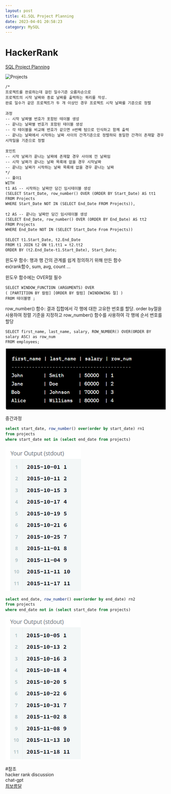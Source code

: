 ```yaml
---
layout: post
title: 41.SQL Project Planning
date: 2023-04-01 20:58:23 
category: MySQL
---
```


# HackerRank 
 [SQL Project Planning](https://www.hackerrank.com/challenges/sql-projects/problem)  

![Projects](https://s3.amazonaws.com/hr-challenge-images/12894/1443819551-639948acc0-1.png)  

```MySQL
/*
프로젝트를 완료하는데 걸린 일수기준 오름차순으로 
프로젝트의 시작 날짜와 종료 날짜를 출력하는 쿼리를 작성. 
완료 일수가 같은 프로젝트가 두 개 이상인 경우 프로젝트 시작 날짜를 기준으로 정렬

과정 
-- 시작 날짜별 번호가 포함된 테이블 생성
-- 끝나는 날짜별 번호가 포함된 테이블 생성
-- 각 테이블을 비교해 번호가 같으면 n번째 텀으로 인식하고 함께 출력
-- 끝나는 날짜에서 시작하는 날짜 사이의 간격기준으로 정렬하되 동일한 간격이 존재할 경우 시작일을 기준으로 정렬

포인트 
-- 시작 날짜가 끝나는 날짜에 존재할 경우 사이에 낀 날짜임
-- 시작 날짜가 끝나는 날짜 목록에 없을 경우 시작날짜
-- 끝나는 날짜가 시작하는 날짜 목록에 없을 경우 끝나는 날짜
*/
-- 풀이1
WITH 
t1 AS -- 시작하는 날짜만 담긴 임시테이블 생성
(SELECT Start_Date, row_number() OVER (ORDER BY Start_Date) AS tt1
FROM Projects
WHERE Start_Date NOT IN (SELECT End_Date FROM Projects)),
 
t2 AS -- 끝나는 날짜만 담긴 임시테이블 생성
(SELECT End_Date, row_number() OVER (ORDER BY End_Date) AS tt2
FROM Projects
WHERE End_Date NOT IN (SELECT Start_Date From Projects))

SELECT t1.Start_Date, t2.End_Date
FROM t1 JOIN t2 ON t1.tt1 = t2.tt2
ORDER BY (t2.End_Date-t1.Start_Date), Start_Date;
```  
윈도우 함수: 행과 행 간의 관계를 쉽게 정의하기 위해 만든 함수  
ex)rank함수, sum, avg, count ...  

윈도우 함수에는 OVER절 필수  
```
SELECT WINDOW_FUNCTION (ARGUMENTS) OVER 
( [PARTITION BY 컬럼] [ORDER BY 컬럼] [WINDOWING 절] )
FROM 테이블명 ; 
```  

row_number() 함수: 결과 집합에서 각 행에 대한 고유한 번호를 할당. order by절을 사용하여 정렬 기준을 지정하고 row_number() 함수를 사용하여 각 행에 순서 번호를 할당  
```  
SELECT first_name, last_name, salary, ROW_NUMBER() OVER(ORDER BY salary ASC) as row_num
FROM employees;
```   
![](https://github.com/shina1221/shina1221.github.io/blob/main/_posts/MySQL/img/SQL%20Project%20Planning01.PNG)  

중간과정  
```SQL
select start_date, row_number() over(order by start_date) rn1
from projects
where start_date not in (select end_date from projects)
```  
![](https://github.com/shina1221/shina1221.github.io/blob/main/_posts/MySQL/img/SQL%20Project%20Planning02.PNG)  

```SQL
select end_date, row_number() over(order by end_date) rn2
from projects
where end_date not in (select start_date from projects)
```   
![](https://github.com/shina1221/shina1221.github.io/blob/main/_posts/MySQL/img/SQL%20Project%20Planning03.PNG)    

#참조   
hacker rank discussion  
chat-gpt  
[최보름달](https://moonpiechoi.tistory.com/128)   
